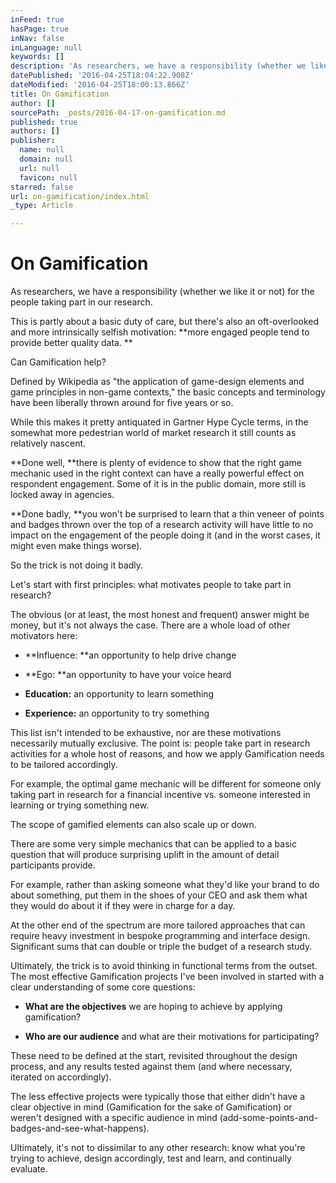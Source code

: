 ```yaml
---
inFeed: true
hasPage: true
inNav: false
inLanguage: null
keywords: []
description: 'As researchers, we have a responsibility (whether we like it or not) for the people taking part in our research. '
datePublished: '2016-04-25T18:04:22.908Z'
dateModified: '2016-04-25T18:00:13.866Z'
title: On Gamification
author: []
sourcePath: _posts/2016-04-17-on-gamification.md
published: true
authors: []
publisher:
  name: null
  domain: null
  url: null
  favicon: null
starred: false
url: on-gamification/index.html
_type: Article

---
```

# On Gamification

As researchers, we have a responsibility (whether we like it or not) for the people taking part in our research. 

This is partly about a basic duty of care, but there's also an oft-overlooked and more intrinsically selfish motivation: **more engaged people tend to provide better quality data. **

Can Gamification help?

Defined by Wikipedia as "the application of game-design elements and game principles in non-game contexts," the basic concepts and terminology have been liberally thrown around for five years or so. 

While this makes it pretty antiquated in Gartner Hype Cycle terms, in the somewhat more pedestrian world of market research it still counts as relatively nascent. 

**Done well, **there is plenty of evidence to show that the right game mechanic used in the right context can have a really powerful effect on respondent engagement. Some of it is in the public domain, more still is locked away in agencies.

**Done badly, **you won't be surprised to learn that a thin veneer of points and badges thrown over the top of a research activity will have little to no impact on the engagement of the people doing it (and in the worst cases, it might even make things worse). 

So the trick is not doing it badly. 

Let's start with first principles: what motivates people to take part in research? 

The obvious (or at least, the most honest and frequent) answer might be money, but it's not always the case. There are a whole load of other motivators here:

* **Influence: **an opportunity to help drive change 

* **Ego: **an opportunity to have your voice heard 

* **Education:** an opportunity to learn something 

* **Experience:** an opportunity to try something 

This list isn't intended to be exhaustive, nor are these motivations necessarily mutually exclusive. The point is: people take part in research activities for a whole host of reasons, and how we apply Gamification needs to be tailored accordingly. 

For example, the optimal game mechanic will be different for someone only taking part in research for a financial incentive vs. someone interested in learning or trying something new. 

The scope of gamified elements can also scale up or down. 

There are some very simple mechanics that can be applied to a basic question that will produce surprising uplift in the amount of detail participants provide. 

For example, rather than asking someone what they'd like your brand to do about something, put them in the shoes of your CEO and ask them what they would do about it if they were in charge for a day. 

At the other end of the spectrum are more tailored approaches that can require heavy investment in bespoke programming and interface design. Significant sums that can double or triple the budget of a research study.

Ultimately, the trick is to avoid thinking in functional terms from the outset. The most effective Gamification projects I've been involved in started with a clear understanding of some core questions: 

* **What are the objectives** we are hoping to achieve by applying gamification? 

* **Who are our audience** and what are their motivations for participating?

These need to be defined at the start, revisited throughout the design process, and any results tested against them (and where necessary, iterated on accordingly). 

The less effective projects were typically those that either didn't have a clear objective in mind (Gamification for the sake of Gamification) or weren't designed with a specific audience in mind (add-some-points-and-badges-and-see-what-happens). 

Ultimately, it's not to dissimilar to any other research: know what you're trying to achieve, design accordingly, test and learn, and continually evaluate.